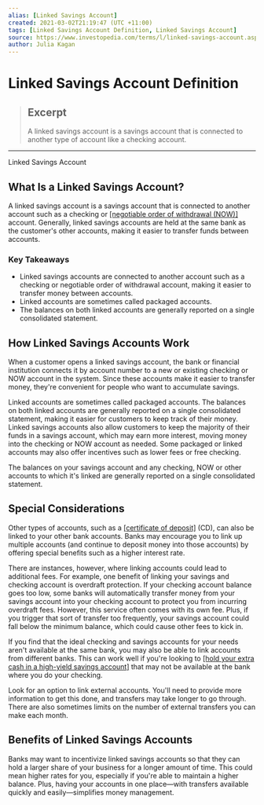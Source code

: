 ```yaml
---
alias: [Linked Savings Account]
created: 2021-03-02T21:19:47 (UTC +11:00)
tags: [Linked Savings Account Definition, Linked Savings Account]
source: https://www.investopedia.com/terms/l/linked-savings-account.asp
author: Julia Kagan
---
```


# Linked Savings Account Definition

> ## Excerpt
> A linked savings account is a savings account that is connected to another type of account like a checking account.

---

Linked Savings Account
## What Is a Linked Savings Account?

A linked savings account is a savings account that is connected to another account such as a checking or [[negotiable order of withdrawal (NOW)]](https://www.investopedia.com/terms/n/nowaccount.asp) account. Generally, linked savings accounts are held at the same bank as the customer's other accounts, making it easier to transfer funds between accounts.

### Key Takeaways

-   Linked savings accounts are connected to another account such as a checking or negotiable order of withdrawal account, making it easier to transfer money between accounts.
-   Linked accounts are sometimes called packaged accounts.
-   The balances on both linked accounts are generally reported on a single consolidated statement.

## How Linked Savings Accounts Work

When a customer opens a linked savings account, the bank or financial institution connects it by account number to a new or existing checking or NOW account in the system. Since these accounts make it easier to transfer money, they're convenient for people who want to accumulate savings.

Linked accounts are sometimes called packaged accounts. The balances on both linked accounts are generally reported on a single consolidated statement, making it easier for customers to keep track of their money. Linked savings accounts also allow customers to keep the majority of their funds in a savings account, which may earn more interest, moving money into the checking or NOW account as needed. Some packaged or linked accounts may also offer incentives such as lower fees or free checking.

The balances on your savings account and any checking, NOW or other accounts to which it's linked are generally reported on a single consolidated statement.

## Special Considerations

Other types of accounts, such as a [[certificate of deposit]](https://www.investopedia.com/terms/c/certificateofdeposit.asp) (CD), can also be linked to your other bank accounts. Banks may encourage you to link up multiple accounts (and continue to deposit money into those accounts) by offering special benefits such as a higher interest rate.

There are instances, however, where linking accounts could lead to additional fees. For example, one benefit of linking your savings and checking account is overdraft protection. If your checking account balance goes too low, some banks will automatically transfer money from your savings account into your checking account to protect you from incurring overdraft fees. However, this service often comes with its own fee. Plus, if you trigger that sort of transfer too frequently, your savings account could fall below the minimum balance, which could cause other fees to kick in.

If you find that the ideal checking and savings accounts for your needs aren't available at the same bank, you may also be able to link accounts from different banks. This can work well if you're looking to [[hold your extra cash in a high-yield savings account]](https://www.investopedia.com/how-to-open-a-high-yield-savings-account-4770631) that may not be available at the bank where you do your checking.

Look for an option to link external accounts. You'll need to provide more information to get this done, and transfers may take longer to go through. There are also sometimes limits on the number of external transfers you can make each month.

## Benefits of Linked Savings Accounts

Banks may want to incentivize linked savings accounts so that they can hold a larger share of your business for a longer amount of time. This could mean higher rates for you, especially if you're able to maintain a higher balance. Plus, having your accounts in one place—with transfers available quickly and easily—simplifies money management.
